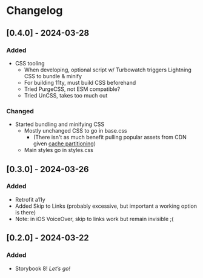 # Changelog

## [0.4.0] - 2024-03-28

### Added

- CSS tooling
  - When developing, optional script w/ Turbowatch triggers Lightning CSS to bundle & minify
  - For building 11ty, must build CSS beforehand
  - Tried PurgeCSS, not ESM compatible?
  - Tried UnCSS, takes too much out

### Changed

- Started bundling and minifying CSS
  - Mostly unchanged CSS to go in base.css
    - (There isn't as much benefit pulling popular assets from CDN given [cache partitioning](https://developer.chrome.com/blog/http-cache-partitioning))
  - Main styles go in styles.css

## [0.3.0] - 2024-03-26

### Added

- Retrofit a11y
- Added Skip to Links (probably excessive, but important a working option is there)
- Note: in iOS VoiceOver, skip to links work but remain invisible ;(

## [0.2.0] - 2024-03-22

### Added

- Storybook 8! _Let&rsquo;s go!_
